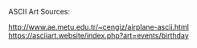 ASCII Art Sources:

http://www.ae.metu.edu.tr/~cengiz/airplane-ascii.html
https://asciiart.website/index.php?art=events/birthday
